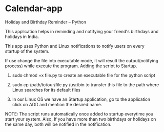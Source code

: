 # Calendar-app
Holiday and Birthday Reminder – Python

This application helps in reminding and notifying your 
friend's birthdays and holidays in India. 

This app uses Python and Linux notifications to notify users on every startup of the system.

If use change the file into executable mode, it will result the output(notifying process) 
while execute the program. Adding the script to Startup.

  1. sudo chmod +x file.py to create an executable file for the python script

  2. sudo cp /path/to/our/file.py /usr/bin to transfer this file to the path where 
 Linux searches for its default files

  3. In our Linux OS we have an Startup application, go to the application 
 click on ADD and mention the desired name.

NOTE: The script runs automatically once added to startup everytime you start your system. Also, If 
you have more than two birthdays or holidays on the same day, both will be notified in the notification.
